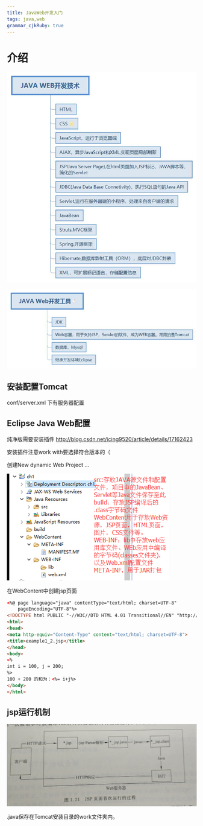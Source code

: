 ```yaml
---
title: JavaWeb开发入门
tags: java,web
grammar_cjkRuby: true
---
```

# 介绍
![enter description here][1]

![enter description here][2]

## 安装配置Tomcat
conf/server.xml 下有服务器配置

## Eclipse Java Web配置
纯净版需要安装插件
http://blog.csdn.net/icing9520/article/details/17162423

安装插件注意work with要选择符合版本的（

创建New dynamic Web Project
...

![enter description here][3]

在WebContent中创建jsp页面
```html
<%@ page language="java" contentType="text/html; charset=UTF-8"
    pageEncoding="UTF-8"%>
<!DOCTYPE html PUBLIC "-//W3C//DTD HTML 4.01 Transitional//EN" "http://www.w3.org/TR/html4/loose.dtd">
<html>
<head>
<meta http-equiv="Content-Type" content="text/html; charset=UTF-8">
<title>example1_2.jsp</title>
</head>
<body>
<%
int i = 100, j = 200;
%>
100 + 200 的和为：<%= i+j%>
</body>
</html>
```

## jsp运行机制

![JSP页面运行机制][4]

.java保存在Tomcat安装目录的work文件夹内。




  [1]: ./images/JAVA%20WEB%E5%BC%80%E5%8F%91%E6%8A%80%E6%9C%AF.jpg "JAVA WEB开发技术"
  [2]: ./images/JAVA%20Web%E5%BC%80%E5%8F%91%E5%B7%A5%E5%85%B7.jpg "JAVA Web开发工具"
  [3]: ./images/JAVA%20WEB%E9%A1%B9%E7%9B%AE%E7%BB%93%E6%9E%84.png "JAVA WEB项目结构"
  [4]: ./images/IMG_20180301_142922~01.jpg "IMG_20180301_142922~01"